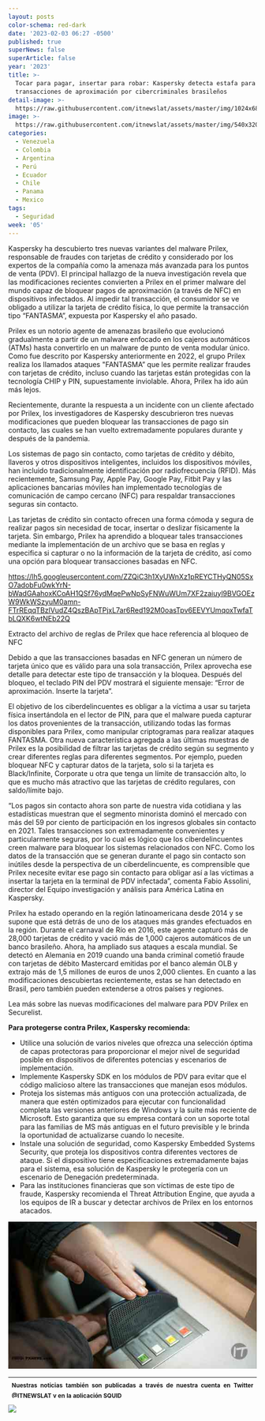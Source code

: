 ```yaml
---
layout: posts
color-schema: red-dark
date: '2023-02-03 06:27 -0500'
published: true
superNews: false
superArticle: false
year: '2023'
title: >-
  Tocar para pagar, insertar para robar: Kaspersky detecta estafa para
  transacciones de aproximación por cibercriminales brasileños
detail-image: >-
  https://raw.githubusercontent.com/itnewslat/assets/master/img/1024x680/Estafas-digitales-g.jpg
image: >-
  https://raw.githubusercontent.com/itnewslat/assets/master/img/540x320/Estafas-digitales-p.jpg
categories:
  - Venezuela
  - Colombia
  - Argentina
  - Perú
  - Ecuador
  - Chile
  - Panama
  - Mexico
tags:
  - Seguridad
week: '05'
---
```

Kaspersky ha descubierto tres nuevas variantes del malware Prilex, responsable de fraudes con tarjetas de crédito y considerado por los expertos de la compañía como la amenaza más avanzada para los puntos de venta (PDV). El principal hallazgo de la nueva investigación revela que las modificaciones recientes convierten a Prilex en el primer malware del mundo capaz de bloquear pagos de aproximación (a través de NFC) en dispositivos infectados. Al impedir tal transacción, el consumidor se ve obligado a utilizar la tarjeta de crédito física, lo que permite la transacción tipo “FANTASMA”, expuesta por Kaspersky el año pasado.

Prilex es un notorio agente de amenazas brasileño que evolucionó gradualmente a partir de un malware enfocado en los cajeros automáticos (ATMs) hasta convertirlo en un malware de punto de venta modular único. Como fue descrito por Kaspersky anteriormente en 2022, el grupo Prilex realiza los llamados ataques "FANTASMA” que les permite realizar fraudes con tarjetas de crédito, incluso cuando las tarjetas están protegidas con la tecnología CHIP y PIN, supuestamente inviolable. Ahora, Prilex ha ido aún más lejos.

Recientemente, durante la respuesta a un incidente con un cliente afectado por Prilex, los investigadores de Kaspersky descubrieron tres nuevas modificaciones que pueden bloquear las transacciones de pago sin contacto, las cuales se han vuelto extremadamente populares durante y después de la pandemia.
 
Los sistemas de pago sin contacto, como tarjetas de crédito y débito, llaveros y otros dispositivos inteligentes, incluidos los dispositivos móviles, han incluido tradicionalmente identificación por radiofrecuencia (RFID). Más recientemente, Samsung Pay, Apple Pay, Google Pay, Fitbit Pay y las aplicaciones bancarias móviles han implementado tecnologías de comunicación de campo cercano (NFC) para respaldar transacciones seguras sin contacto.
 
Las tarjetas de crédito sin contacto ofrecen una forma cómoda y segura de realizar pagos sin necesidad de tocar, insertar o deslizar físicamente la tarjeta. Sin embargo, Prilex ha aprendido a bloquear tales transacciones mediante la implementación de un archivo que se basa en reglas y especifica si capturar o no la información de la tarjeta de crédito, así como una opción para bloquear transacciones basadas en NFC.

https://lh5.googleusercontent.com/ZZQiC3h1XyUWnXz1pREYCTHyQN05SxO7adobFu0wkYrN-bWadGAahoxKCoAH1QSf76ydMqePwNpSyFNWuWUm7XF2zaiuyl9BVGOEzW9WkWSzyuM0amn-FTrREqqTBzlVudZ4QszBApTPjxL7ar6Red192M0oasTpv6EEVYUmqoxTwfaTbLQXK6wtNEb22Q

Extracto del archivo de reglas de Prilex que hace referencia al bloqueo de NFC
 
Debido a que las transacciones basadas en NFC generan un número de tarjeta único que es válido para una sola transacción, Prilex aprovecha ese detalle para detectar este tipo de transacción y la bloquea. Después del bloqueo, el teclado PIN del PDV mostrará el siguiente mensaje: “Error de aproximación. Inserte la tarjeta”.

El objetivo de los ciberdelincuentes es obligar a la víctima a usar su tarjeta física insertándola en el lector de PIN, para que el malware pueda capturar los datos provenientes de la transacción, utilizando todas las formas disponibles para Prilex, como manipular criptogramas para realizar ataques FANTASMA. Otra nueva característica agregada a las últimas muestras de Prilex es la posibilidad de filtrar las tarjetas de crédito según su segmento y crear diferentes reglas para diferentes segmentos. Por ejemplo, pueden bloquear NFC y capturar datos de la tarjeta, solo si la tarjeta es Black/Infinite, Corporate u otra que tenga un límite de transacción alto, lo que es mucho más atractivo que las tarjetas de crédito regulares, con saldo/límite bajo.

“Los pagos sin contacto ahora son parte de nuestra vida cotidiana y las estadísticas muestran que el segmento minorista dominó el mercado con más del 59 por ciento de participación en los ingresos globales sin contacto en 2021. Tales transacciones son extremadamente convenientes y particularmente seguras, por lo cual es lógico que los ciberdelincuentes creen malware para bloquear los sistemas relacionados con NFC. Como los datos de la transacción que se generan durante el pago sin contacto son inútiles desde la perspectiva de un ciberdelincuente, es comprensible que Prilex necesite evitar ese pago sin contacto para obligar así a las víctimas a insertar la tarjeta en la terminal de PDV infectada”, comenta Fabio Assolini, director del Equipo investigación y análisis para América Latina en Kaspersky.

Prilex ha estado operando en la región latinoamericana desde 2014 y se supone que está detrás de uno de los ataques más grandes efectuados en la región. Durante el carnaval de Río en 2016, este agente capturó más de 28,000 tarjetas de crédito y vació más de 1,000 cajeros automáticos de un banco brasileño. Ahora, ha ampliado sus ataques a escala mundial. Se detectó en Alemania en 2019 cuando una banda criminal cometió fraude con tarjetas de débito Mastercard emitidas por el banco alemán OLB y extrajo más de 1,5 millones de euros de unos 2,000 clientes. En cuanto a las modificaciones descubiertas recientemente, estas se han detectado en Brasil, pero también pueden extenderse a otros países y regiones.
 
Lea más sobre las nuevas modificaciones del malware para PDV Prilex en Securelist.

**Para protegerse contra Prilex, Kaspersky recomienda:**

- Utilice una solución de varios niveles que ofrezca una selección óptima de capas protectoras para proporcionar el mejor nivel de seguridad posible en dispositivos de diferentes potencias y escenarios de implementación.
- Implemente Kaspersky SDK en los módulos de PDV para evitar que el código malicioso altere las transacciones que manejan esos módulos.
- Proteja los sistemas más antiguos con una protección actualizada, de manera que estén optimizados para ejecutar con funcionalidad completa las versiones anteriores de Windows y la suite más reciente de Microsoft. Esto garantiza que su empresa contará con un soporte total para las familias de MS más antiguas en el futuro previsible y le brinda la oportunidad de actualizarse cuando lo necesite.
- Instale una solución de seguridad, como Kaspersky Embedded Systems Security, que proteja los dispositivos contra diferentes vectores de ataque. Si el dispositivo tiene especificaciones extremadamente bajas para el sistema, esa solución de Kaspersky le protegería con un escenario de Denegación predeterminada.
- Para las instituciones financieras que son víctimas de este tipo de fraude, Kaspersky recomienda el Threat Attribution Engine, que ayuda a los equipos de IR a buscar y detectar archivos de Prilex en los entornos atacados.

![](https://raw.githubusercontent.com/itnewslat/assets/master/img/540x320/Estafas-digitales-p.jpg)

<table style="height: 42px;" width="569">
<tbody>
<tr>
<td style="text-align: justify;"><sub><strong>Nuestras noticias también son publicadas a través de nuestra cuenta en Twitter <a href="https://twitter.com/itnewslat?lang=es">@ITNEWSLAT</a> y en la aplicación <a href="https://squidapp.co/en/">SQUID</a></strong></sub></td>
</tr>
</tbody>
</table>

<img src="https://tracker.metricool.com/c3po.jpg?hash=56f88a41e39ab42c063cc51676587a04"/>